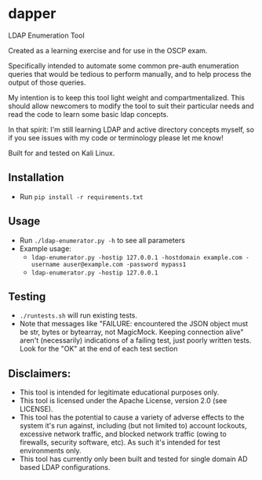 # dapper
LDAP Enumeration Tool

Created as a learning exercise and for use in the OSCP exam.

Specifically intended to automate some common pre-auth enumeration queries that would be tedious to perform manually, and to help process the output of those queries.

My intention is to keep this tool light weight and compartmentalized.  This should allow newcomers to modify the tool to suit their particular needs and read the code to learn some basic ldap concepts.

In that spirit: I'm still learning LDAP and active directory concepts myself, so if you see issues with my code or terminology please let me know!

Built for and tested on Kali Linux.

## Installation ##
- Run `pip install -r requirements.txt`

## Usage ##
- Run `./ldap-enumerator.py -h` to see all parameters
- Example usage:
    * `ldap-enumerator.py -hostip 127.0.0.1 -hostdomain example.com -username auser@example.com -password mypass1`
    * `ldap-enumerator.py -hostip 127.0.0.1`

## Testing ##
- `./runtests.sh` will run existing tests.  
- Note that messages like "FAILURE: encountered the JSON object must be str, bytes or bytearray, not MagicMock.  Keeping connection alive" aren't (necessarily) indications of a failing test, just poorly written tests.  Look for the "OK" at the end of each test section

## Disclaimers: ## 
- This tool is intended for legitimate educational purposes only.
- This tool is licensed under the Apache License, version 2.0 (see LICENSE).
- This tool has the potential to cause a variety of adverse effects to the system it's run against, including (but not limited to) account lockouts, excessive network traffic, and blocked network traffic (owing to firewalls, security software, etc).  As such it's intended for test environments only.
- This tool has currently only been built and tested for single domain AD based LDAP configurations.

